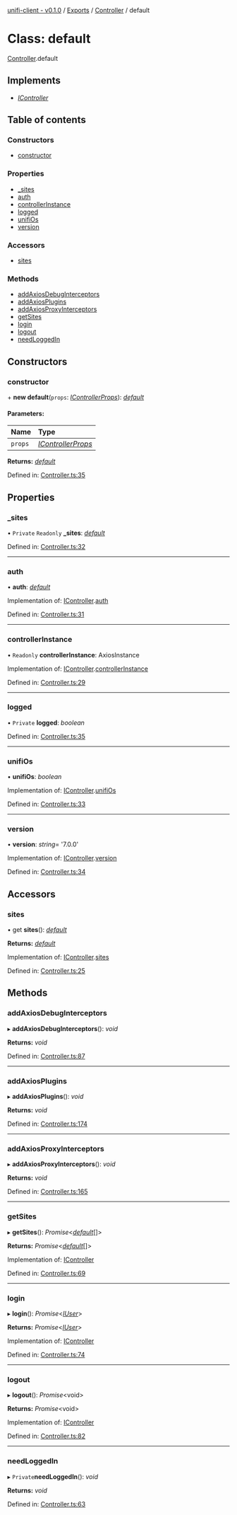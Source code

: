 [unifi-client - v0.1.0](../README.md) / [Exports](../modules.md) / [Controller](../modules/controller.md) / default

# Class: default

[Controller](../modules/controller.md).default

## Implements

* [*IController*](../interfaces/icontroller.icontroller-1.md)

## Table of contents

### Constructors

- [constructor](controller.default.md#constructor)

### Properties

- [\_sites](controller.default.md#_sites)
- [auth](controller.default.md#auth)
- [controllerInstance](controller.default.md#controllerinstance)
- [logged](controller.default.md#logged)
- [unifiOs](controller.default.md#unifios)
- [version](controller.default.md#version)

### Accessors

- [sites](controller.default.md#sites)

### Methods

- [addAxiosDebugInterceptors](controller.default.md#addaxiosdebuginterceptors)
- [addAxiosPlugins](controller.default.md#addaxiosplugins)
- [addAxiosProxyInterceptors](controller.default.md#addaxiosproxyinterceptors)
- [getSites](controller.default.md#getsites)
- [login](controller.default.md#login)
- [logout](controller.default.md#logout)
- [needLoggedIn](controller.default.md#needloggedin)

## Constructors

### constructor

\+ **new default**(`props`: [*IControllerProps*](../interfaces/controller.icontrollerprops.md)): [*default*](controller.default.md)

#### Parameters:

Name | Type |
:------ | :------ |
`props` | [*IControllerProps*](../interfaces/controller.icontrollerprops.md) |

**Returns:** [*default*](controller.default.md)

Defined in: [Controller.ts:35](https://github.com/thib3113/unifi-client/blob/78d04fb/src/Controller.ts#L35)

## Properties

### \_sites

• `Private` `Readonly` **\_sites**: [*default*](sites_sites.default.md)

Defined in: [Controller.ts:32](https://github.com/thib3113/unifi-client/blob/78d04fb/src/Controller.ts#L32)

___

### auth

• **auth**: [*default*](unifiauth.default.md)

Implementation of: [IController](../interfaces/icontroller.icontroller-1.md).[auth](../interfaces/icontroller.icontroller-1.md#auth)

Defined in: [Controller.ts:31](https://github.com/thib3113/unifi-client/blob/78d04fb/src/Controller.ts#L31)

___

### controllerInstance

• `Readonly` **controllerInstance**: AxiosInstance

Implementation of: [IController](../interfaces/icontroller.icontroller-1.md).[controllerInstance](../interfaces/icontroller.icontroller-1.md#controllerinstance)

Defined in: [Controller.ts:29](https://github.com/thib3113/unifi-client/blob/78d04fb/src/Controller.ts#L29)

___

### logged

• `Private` **logged**: *boolean*

Defined in: [Controller.ts:35](https://github.com/thib3113/unifi-client/blob/78d04fb/src/Controller.ts#L35)

___

### unifiOs

• **unifiOs**: *boolean*

Implementation of: [IController](../interfaces/icontroller.icontroller-1.md).[unifiOs](../interfaces/icontroller.icontroller-1.md#unifios)

Defined in: [Controller.ts:33](https://github.com/thib3113/unifi-client/blob/78d04fb/src/Controller.ts#L33)

___

### version

• **version**: *string*= '7.0.0'

Implementation of: [IController](../interfaces/icontroller.icontroller-1.md).[version](../interfaces/icontroller.icontroller-1.md#version)

Defined in: [Controller.ts:34](https://github.com/thib3113/unifi-client/blob/78d04fb/src/Controller.ts#L34)

## Accessors

### sites

• get **sites**(): [*default*](sites_sites.default.md)

**Returns:** [*default*](sites_sites.default.md)

Implementation of: [IController](../interfaces/icontroller.icontroller-1.md).[sites](../interfaces/icontroller.icontroller-1.md#sites)

Defined in: [Controller.ts:25](https://github.com/thib3113/unifi-client/blob/78d04fb/src/Controller.ts#L25)

## Methods

### addAxiosDebugInterceptors

▸ **addAxiosDebugInterceptors**(): *void*

**Returns:** *void*

Defined in: [Controller.ts:87](https://github.com/thib3113/unifi-client/blob/78d04fb/src/Controller.ts#L87)

___

### addAxiosPlugins

▸ **addAxiosPlugins**(): *void*

**Returns:** *void*

Defined in: [Controller.ts:174](https://github.com/thib3113/unifi-client/blob/78d04fb/src/Controller.ts#L174)

___

### addAxiosProxyInterceptors

▸ **addAxiosProxyInterceptors**(): *void*

**Returns:** *void*

Defined in: [Controller.ts:165](https://github.com/thib3113/unifi-client/blob/78d04fb/src/Controller.ts#L165)

___

### getSites

▸ **getSites**(): *Promise*<[*default*](sites_site.default.md)[]\>

**Returns:** *Promise*<[*default*](sites_site.default.md)[]\>

Implementation of: [IController](../interfaces/icontroller.icontroller-1.md)

Defined in: [Controller.ts:69](https://github.com/thib3113/unifi-client/blob/78d04fb/src/Controller.ts#L69)

___

### login

▸ **login**(): *Promise*<[*IUser*](../interfaces/user_iuser.iuser.md)\>

**Returns:** *Promise*<[*IUser*](../interfaces/user_iuser.iuser.md)\>

Implementation of: [IController](../interfaces/icontroller.icontroller-1.md)

Defined in: [Controller.ts:74](https://github.com/thib3113/unifi-client/blob/78d04fb/src/Controller.ts#L74)

___

### logout

▸ **logout**(): *Promise*<void\>

**Returns:** *Promise*<void\>

Implementation of: [IController](../interfaces/icontroller.icontroller-1.md)

Defined in: [Controller.ts:82](https://github.com/thib3113/unifi-client/blob/78d04fb/src/Controller.ts#L82)

___

### needLoggedIn

▸ `Private`**needLoggedIn**(): *void*

**Returns:** *void*

Defined in: [Controller.ts:63](https://github.com/thib3113/unifi-client/blob/78d04fb/src/Controller.ts#L63)
